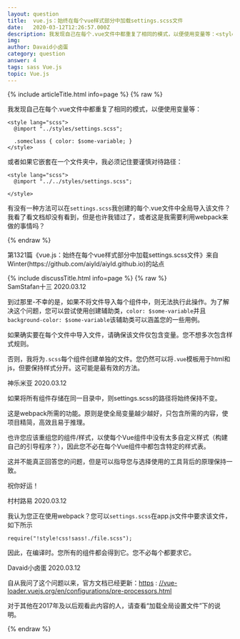 ```yaml
---
layout: question
title:  vue.js：始终在每个vue样式部分中加载settings.scss文件
date:   2020-03-12T12:26:57.000Z
description: 我发现自己在每个.vue文件中都重复了相同的模式，以便使用变量等：<style lang="scss">  \`import "../styles/s...
img: 
author: Davaid小卤蛋
category: question
answer: 4
tags: sass Vue.js
topic: Vue.js
---
```

<div class="article-root">
  <div class="article">
    {% include articleTitle.html info=page %}
    {% raw %}
    <div class="article-content"><p><font style="vertical-align: inherit;"><font style="vertical-align: inherit;">我发现自己在每个.vue文件中都重复了相同的模式，以便使用变量等：</font></font></p>

<pre><code>&lt;style lang="scss"&gt;<font></font>
  @import "../styles/settings.scss";<font></font>
<font></font>
  .someclass { color: $some-variable; }<font></font>
&lt;/style&gt;<font></font>
</code></pre>

<p><font style="vertical-align: inherit;"><font style="vertical-align: inherit;">或者如果它嵌套在一个文件夹中，我必须记住要谨慎对待路径：</font></font></p>

<pre><code>&lt;style lang="scss"&gt;<font></font>
  @import "../../styles/settings.scss";<font></font>
<font></font>
&lt;/style&gt;<font></font>
</code></pre>

<p><font style="vertical-align: inherit;"><font style="vertical-align: inherit;">有没有一种方法可以在</font></font><code>settings.scss</code><font style="vertical-align: inherit;"><font style="vertical-align: inherit;">我创建的每个.vue文件中</font><font style="vertical-align: inherit;">全局导入该</font><font style="vertical-align: inherit;">文件？</font><font style="vertical-align: inherit;">我看了看文档却没有看到，但是也许我错过了，或者这是我需要利用webpack来做的事情吗？</font></font></p></div>
    {% endraw %}
  </div>
  <p class="winter_mark">第1321篇《vue.js：始终在每个vue样式部分中加载settings.scss文件》来自Winter(https://github.com/aiyld/aiyld.github.io)的站点</p>
  <div class="discuss-wrapper">
    {% include discussTitle.html info=page %}
    {% raw %}
    <div class="discuss-list">
    <div class="discuss-item">
        <div class="discuss-parent">
          <div class="discuss-meta">
            <span class="discuss-user">SamStafan十三</span>
            <span class="discuss-time">2020.03.12</span>
          </div>
          <div class="discuss-comment"><p><font style="vertical-align: inherit;"><font style="vertical-align: inherit;">到过那里-不幸的是，如果不将文件导入每个组件中，则无法执行此操作。</font><font style="vertical-align: inherit;">为了解决这个问题，您可以尝试使用创建辅助类，</font></font><code>color: $some-variable</code><font style="vertical-align: inherit;"><font style="vertical-align: inherit;">并且</font></font><code>background-color: $some-variable</code><font style="vertical-align: inherit;"><font style="vertical-align: inherit;">该</font><font style="vertical-align: inherit;">辅助类</font><font style="vertical-align: inherit;">可以涵盖您的一些用例。</font></font></p>

<p><font style="vertical-align: inherit;"><font style="vertical-align: inherit;">如果确实要在每个文件中导入文件，请确保该文件仅包含变量。</font><font style="vertical-align: inherit;">您不想多次包含样式规则。</font></font></p>

<p><font style="vertical-align: inherit;"><font style="vertical-align: inherit;">否则，我将为</font></font><code>.scss</code><font style="vertical-align: inherit;"><font style="vertical-align: inherit;">每个组件</font><font style="vertical-align: inherit;">创建单独的</font><font style="vertical-align: inherit;">文件。</font><font style="vertical-align: inherit;">您仍然可以将</font></font><code>.vue</code><font style="vertical-align: inherit;"><font style="vertical-align: inherit;">模板用于html和js，但要保持样式分开。</font><font style="vertical-align: inherit;">这可能是最有效的方法。</font></font></p></div>
        </div></div><div class="discuss-item">
        <div class="discuss-parent">
          <div class="discuss-meta">
            <span class="discuss-user">神乐米亚</span>
            <span class="discuss-time">2020.03.12</span>
          </div>
          <div class="discuss-comment"><p><font style="vertical-align: inherit;"><font style="vertical-align: inherit;">如果将所有组件存储在同一目录中，则settings.scss的路径将始终保持不变。</font></font></p>

<p><font style="vertical-align: inherit;"><font style="vertical-align: inherit;">这是webpack所需的功能。</font><font style="vertical-align: inherit;">原则是使全局变量越少越好，只包含所需的内容，使项目精简，高效且易于推理。</font></font></p>

<p><font style="vertical-align: inherit;"><font style="vertical-align: inherit;">也许您应该重组您的组件/样式，以使每个Vue组件中没有太多自定义样式（构建自己的引导程序？），因此您不必在每个Vue组件中都包含特定的样式表。</font></font></p>

<p><font style="vertical-align: inherit;"><font style="vertical-align: inherit;">这并不能真正回答您的问题，但是可以指导您与选择使用的工具背后的原理保持一致。</font></font></p>

<p><font style="vertical-align: inherit;"><font style="vertical-align: inherit;">祝你好运！</font></font></p></div>
        </div></div><div class="discuss-item">
        <div class="discuss-parent">
          <div class="discuss-meta">
            <span class="discuss-user">村村路易</span>
            <span class="discuss-time">2020.03.12</span>
          </div>
          <div class="discuss-comment"><p><font style="vertical-align: inherit;"><font style="vertical-align: inherit;">我认为您正在使用webpack？</font><font style="vertical-align: inherit;">您可以</font></font><code>settings.scss</code><font style="vertical-align: inherit;"><font style="vertical-align: inherit;">在app.js文件中</font><font style="vertical-align: inherit;">要求该</font><font style="vertical-align: inherit;">文件，如下所示</font></font></p>

<pre><code>require("!style!css!sass!./file.scss");
</code></pre>

<p><font style="vertical-align: inherit;"><font style="vertical-align: inherit;">因此，在编译时。</font><font style="vertical-align: inherit;">您所有的组件都会得到它。</font><font style="vertical-align: inherit;">您不必每个都要求它。</font></font></p></div>
        </div></div><div class="discuss-item">
        <div class="discuss-parent">
          <div class="discuss-meta">
            <span class="discuss-user">Davaid小卤蛋</span>
            <span class="discuss-time">2020.03.12</span>
          </div>
          <div class="discuss-comment"><p><font style="vertical-align: inherit;"><font style="vertical-align: inherit;">自从我问了这个问题以来，官方文档已经更新：</font><a href="https://vue-loader.vuejs.org/en/configurations/pre-processors.html" rel="noreferrer"><font style="vertical-align: inherit;">https</font></a><font style="vertical-align: inherit;"> : </font></font><a href="https://vue-loader.vuejs.org/en/configurations/pre-processors.html" rel="noreferrer"><font style="vertical-align: inherit;"><font style="vertical-align: inherit;">//vue-loader.vuejs.org/en/configurations/pre-processors.html</font></font></a></p>

<p><font style="vertical-align: inherit;"><font style="vertical-align: inherit;">对于其他在2017年及以后观看此内容的人，请查看“加载全局设置文件”下的说明。</font></font></p></div>
        </div></div>
    </div>
    {% endraw %}
  </div>
<div>
